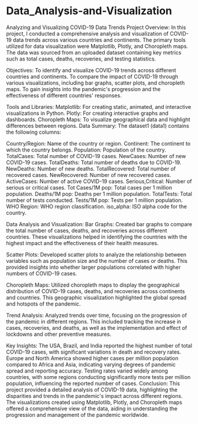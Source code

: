 # Data_Analysis-and-Visualization
Analyzing and Visualizing COVID-19 Data Trends
Project Overview:
In this project, I conducted a comprehensive analysis and visualization of COVID-19 data trends across various countries and continents. The primary tools utilized for data visualization were Matplotlib, Plotly, and Choropleth maps. The data was sourced from an uploaded dataset containing key metrics such as total cases, deaths, recoveries, and testing statistics.

Objectives:
To identify and visualize COVID-19 trends across different countries and continents.
To compare the impact of COVID-19 through various visualizations, including bar graphs, scatter plots, and choropleth maps.
To gain insights into the pandemic's progression and the effectiveness of different countries' responses.

Tools and Libraries:
Matplotlib: For creating static, animated, and interactive visualizations in Python.
Plotly: For creating interactive graphs and dashboards.
Choropleth Maps: To visualize geographical data and highlight differences between regions.
Data Summary:
The dataset1 (data1) contains the following columns:

Country/Region: Name of the country or region.
Continent: The continent to which the country belongs.
Population: Population of the country.
TotalCases: Total number of COVID-19 cases.
NewCases: Number of new COVID-19 cases.
TotalDeaths: Total number of deaths due to COVID-19.
NewDeaths: Number of new deaths.
TotalRecovered: Total number of recovered cases.
NewRecovered: Number of new recovered cases.
ActiveCases: Number of active COVID-19 cases.
Serious,Critical: Number of serious or critical cases.
Tot Cases/1M pop: Total cases per 1 million population.
Deaths/1M pop: Deaths per 1 million population.
TotalTests: Total number of tests conducted.
Tests/1M pop: Tests per 1 million population.
WHO Region: WHO region classification.
iso_alpha: ISO alpha code for the country.

Data Analysis and Visualization:
Bar Graphs: Created bar graphs to compare the total number of cases, deaths, and recoveries across different countries. These visualizations helped in identifying the countries with the highest impact and the effectiveness of their health measures.

Scatter Plots: Developed scatter plots to analyze the relationship between variables such as population size and the number of cases or deaths. This provided insights into whether larger populations correlated with higher numbers of COVID-19 cases.

Choropleth Maps: Utilized choropleth maps to display the geographical distribution of COVID-19 cases, deaths, and recoveries across continents and countries. This geographic visualization highlighted the global spread and hotspots of the pandemic.

Trend Analysis: Analyzed trends over time, focusing on the progression of the pandemic in different regions. This included tracking the increase in cases, recoveries, and deaths, as well as the implementation and effect of lockdowns and other preventive measures.

Key Insights:
The USA, Brazil, and India reported the highest number of total COVID-19 cases, with significant variations in death and recovery rates.
Europe and North America showed higher cases per million population compared to Africa and Asia, indicating varying degrees of pandemic spread and reporting accuracy.
Testing rates varied widely among countries, with some regions conducting significantly more tests per million population, influencing the reported number of cases.
Conclusion:
This project provided a detailed analysis of COVID-19 data, highlighting the disparities and trends in the pandemic's impact across different regions. The visualizations created using Matplotlib, Plotly, and Choropleth maps offered a comprehensive view of the data, aiding in understanding the progression and management of the pandemic worldwide.
